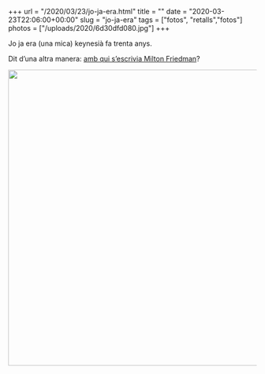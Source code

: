 +++
url = "/2020/03/23/jo-ja-era.html"
title = ""
date = "2020-03-23T22:06:00+00:00"
slug = "jo-ja-era"
tags = ["fotos", "retalls","fotos"]
photos = ["/uploads/2020/6d30dfd080.jpg"]
+++

Jo ja era (una mica) keynesià fa trenta anys.

Dit d’una altra manera: [amb qui s’escrivia Milton Friedman](https://genius.com/Milton-friedman-letter-to-president-augusto-pinochet-annotated)?

<img src="/uploads/2020/6d30dfd080.jpg" width="600" height="600" alt="" />
